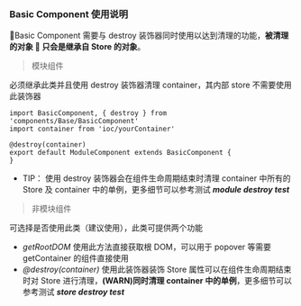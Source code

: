 ### Basic Component 使用说明

Basic Component 需要与 destroy 装饰器同时使用以达到清理的功能，**被清理的对象  只会是继承自 Store 的对象**。

> 模块组件

必须继承此类并且使用 destroy 装饰器清理 container，其内部 store 不需要使用此装饰器

```tsx
import BasicComponent, { destroy } from 'components/Base/BasicComponent'
import container from 'ioc/yourContainer'

@destroy(container)
export default ModuleComponent extends BasicComponent {
}
```

- TIP： 使用 destroy 装饰器会在组件生命周期结束时清理 container 中所有的 Store 及 container 中的单例，更多细节可以参考测试 **_module destroy test_**

> 非模块组件

可选择是否使用此类（建议使用），此类可提供两个功能

- _getRootDOM_ 使用此方法直接获取根 DOM，可以用于 popover 等需要 getContainer 的组件直接使用
- _@destroy(container)_ 使用此装饰器装饰 Store 属性可以在组件生命周期结束时对 Store 进行清理，**(WARN)同时清理 container 中的单例**，更多细节可以参考测试 **_store destroy test_**
